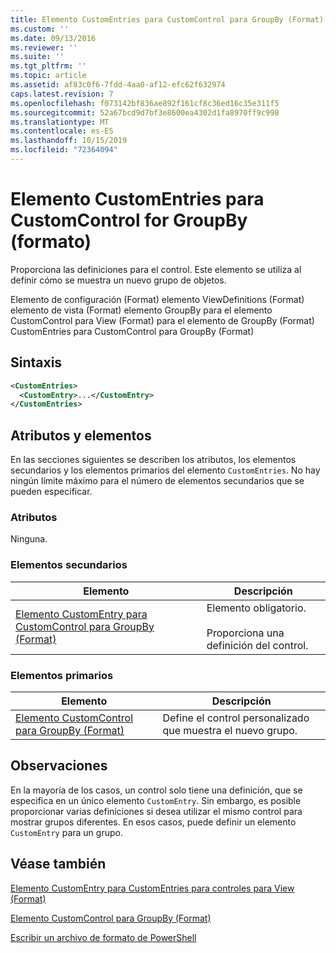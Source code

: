 ```yaml
---
title: Elemento CustomEntries para CustomControl para GroupBy (Format) | Microsoft Docs
ms.custom: ''
ms.date: 09/13/2016
ms.reviewer: ''
ms.suite: ''
ms.tgt_pltfrm: ''
ms.topic: article
ms.assetid: af83c0f6-7fdd-4aa0-af12-efc62f632974
caps.latest.revision: 7
ms.openlocfilehash: f073142bf836ae892f161cf8c36ed16c35e311f5
ms.sourcegitcommit: 52a67bcd9d7bf3e8600ea4302d1fa8970ff9c998
ms.translationtype: MT
ms.contentlocale: es-ES
ms.lasthandoff: 10/15/2019
ms.locfileid: "72364094"
---
```

# <a name="customentries-element-for-customcontrol-for-groupby-format"></a>Elemento CustomEntries para CustomControl for GroupBy (formato)

Proporciona las definiciones para el control. Este elemento se utiliza al definir cómo se muestra un nuevo grupo de objetos.

Elemento de configuración (Format) elemento ViewDefinitions (Format) elemento de vista (Format) elemento GroupBy para el elemento CustomControl para View (Format) para el elemento de GroupBy (Format) CustomEntries para CustomControl para GroupBy (Format)

## <a name="syntax"></a>Sintaxis

```xml
<CustomEntries>
  <CustomEntry>...</CustomEntry>
</CustomEntries>
```

## <a name="attributes-and-elements"></a>Atributos y elementos

En las secciones siguientes se describen los atributos, los elementos secundarios y los elementos primarios del elemento `CustomEntries`. No hay ningún límite máximo para el número de elementos secundarios que se pueden especificar.

### <a name="attributes"></a>Atributos

Ninguna.

### <a name="child-elements"></a>Elementos secundarios

|Elemento|Descripción|
|-------------|-----------------|
|[Elemento CustomEntry para CustomControl para GroupBy (Format)](./customentry-element-for-customcontrol-for-groupby-format.md)|Elemento obligatorio.<br /><br /> Proporciona una definición del control.|

### <a name="parent-elements"></a>Elementos primarios

|Elemento|Descripción|
|-------------|-----------------|
|[Elemento CustomControl para GroupBy (Format)](./customcontrol-element-for-groupby-format.md)|Define el control personalizado que muestra el nuevo grupo.|

## <a name="remarks"></a>Observaciones

En la mayoría de los casos, un control solo tiene una definición, que se especifica en un único elemento `CustomEntry`. Sin embargo, es posible proporcionar varias definiciones si desea utilizar el mismo control para mostrar grupos diferentes. En esos casos, puede definir un elemento `CustomEntry` para un grupo.

## <a name="see-also"></a>Véase también

[Elemento CustomEntry para CustomEntries para controles para View (Format)](./customentry-element-for-customentries-for-controls-for-view-format.md)

[Elemento CustomControl para GroupBy (Format)](./customcontrol-element-for-groupby-format.md)

[Escribir un archivo de formato de PowerShell](./writing-a-powershell-formatting-file.md)
